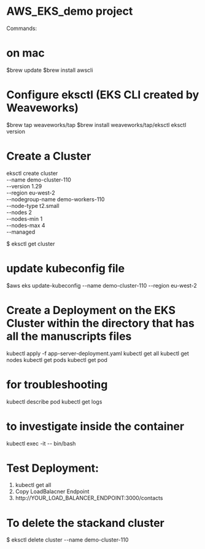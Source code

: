 # AWS_EKS_demo project
Commands:
# on mac
$brew update
$brew install awscli
# Configure eksctl (EKS CLI created by Weaveworks)
 $brew tap weaveworks/tap
 $brew install weaveworks/tap/eksctl
 eksctl version

# Create a Cluster
 eksctl create cluster \
 --name demo-cluster-110 \
 --version 1.29 \
 --region eu-west-2 \
 --nodegroup-name demo-workers-110 \
 --node-type t2.small \
 --nodes 2 \
 --nodes-min 1 \
 --nodes-max 4 \
 --managed

 $ eksctl get cluster

# update kubeconfig file
 $aws eks update-kubeconfig --name demo-cluster-110 --region eu-west-2

# Create a Deployment on the EKS Cluster within the directory that has all the manuscripts files

  kubectl apply -f app-server-deployment.yaml
  kubectl get all
 kubectl get nodes
 kubectl get pods
 kubectl get pod <podname>
# for troubleshooting
kubectl describe pod <podname>
kubectl get logs
# to investigate inside the container
kubectl exec -it <podname> -- bin/bash


# Test Deployment:
1. kubectl get all
2. Copy LoadBalacner Endpoint
3. http://YOUR_LOAD_BALANCER_ENDPOINT:3000/contacts


# To delete the stackand cluster
$ eksctl delete cluster --name demo-cluster-110


